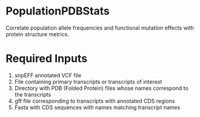 # PopulationPDBStats
Correlate population allele frequencies and functional mutation effects with protein structure metrics.


# Required Inputs
1. snpEFF annotated VCF file
2. File containing primary transcripts or transcripts of interest
3. Directory with PDB (Folded Protein) files whose names correspond to the transcripts
4. gff file corresponding to transcripts with annotated CDS regions
5. Fasta with CDS sequences with names matching transcript names
